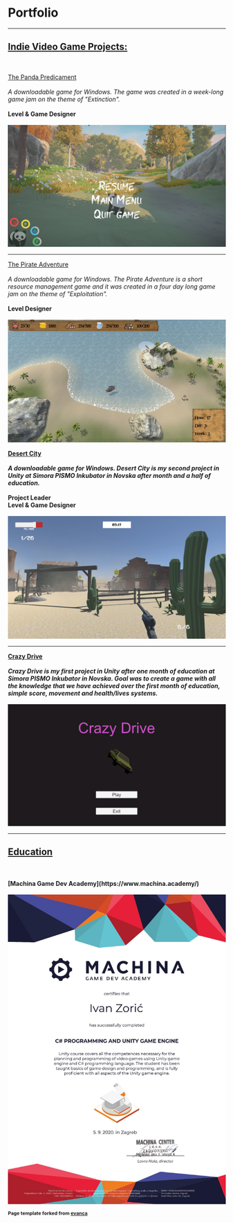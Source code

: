 <h1>Portfolio</h1>

---

<h2><u>Indie Video Game Projects:</u></h2>
<br>

[The Panda Predicament](https://raven-insights.itch.io/the-panda-predicament)
<br><br>
<i>A downloadable game for Windows. The game was created in a week-long game jam on the theme of "Extinction".</i>
<br><br>
<b>Level & Game Designer</b>
<br><br>
<img src="images/ThePandaPredicament.jpg?raw=true"/>

---

[The Pirate Adventure](https://uncommonsensegames.itch.io/pirate-adventure)
<br><br>
<i>A downloadable game for Windows. The Pirate Adventure is a short resource management game and it was created in a four day long game jam on the theme of "Exploitation".</i>
<br><br>
<b>Level Designer<b>
<br><br>
<img src="images/ThePirate.jpg?raw=true"/>

[Desert City](https://cloudburst-games.itch.io/desert-city)
<br><br>
<i>A downloadable game for Windows. Desert City is my second project in Unity at Simora PISMO Inkubator in Novska after month and a half of education.</i>
<br><br>
<b>Project Leader<b>
<br>
<b>Level & Game Designer</b>
<br><br>
<img src="images/Desert_City.png?raw=false"/>

---
[Crazy Drive](https://cloudburst-games.itch.io/crazy-drive)
<br><br>
<i>Crazy Drive is my first project in Unity after one month of education at Simora PISMO Inkubator in Novska. Goal was to create a game with all the knowledge that we have achieved over the first month of education, simple score, movement and health/lives systems.</i>
<br><br>
<img src="images/CrazyDrive.png?raw=false"/>

---

<h2><u>Education</u></h2>
<br><br>
[Machina Game Dev Academy](https://www.machina.academy/)
<br><br>
<img src="images/MachinaCertificate-page-001.jpg?raw=true"/>



<p style="font-size:11px">Page template forked from <a href="https://github.com/evanca/quick-portfolio">evanca</a></p>
<!-- Remove above link if you don't want to attibute -->
